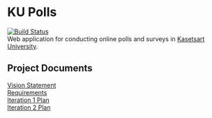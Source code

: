 # KU Polls
[![Build Status](https://app.travis-ci.com/tboonma/ku-polls.svg?branch=main)](https://app.travis-ci.com/tboonma/ku-polls)    
Web application for conducting online polls and surveys in [Kasetsart University](https://www.ku.ac.th/).

## Project Documents
[Vision Statement](../../wiki/Vision%20Statement)    
[Requirements](../../wiki/Requirements)    
[Iteration 1 Plan](../../wiki/Iteration%201%20Plan)   
[Iteration 2 Plan](../../wiki/Iteration%202%20Plan)
